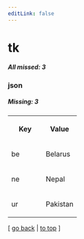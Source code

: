 ```yaml
---
editLink: false
---
```


# tk

##### All missed: 3


### json

##### Missing: 3

<table width="100%">
<tr><th width="50%">

Key

</th><th width="50%">

Value

</th></tr>
<tr><td width="50%">

be

</td><td width="50%">

Belarus

</td></tr>
<tr><td width="50%">

ne

</td><td width="50%">

Nepal

</td></tr>
<tr><td width="50%">

ur

</td><td width="50%">

Pakistan

</td></tr>
</table>

[ [go back](../status.md) | [to top](#) ]

